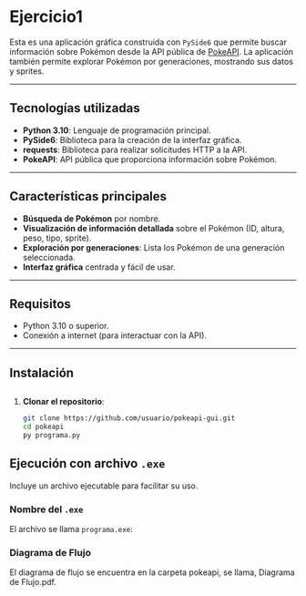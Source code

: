 # Ejercicio1

Esta es una aplicación gráfica construida con `PySide6` que permite buscar información sobre Pokémon desde la API pública de [PokeAPI](https://pokeapi.co/). La aplicación también permite explorar Pokémon por generaciones, mostrando sus datos y sprites.

---

## Tecnologías utilizadas

- **Python 3.10**: Lenguaje de programación principal.
- **PySide6**: Biblioteca para la creación de la interfaz gráfica.
- **requests**: Biblioteca para realizar solicitudes HTTP a la API.
- **PokeAPI**: API pública que proporciona información sobre Pokémon.

---

## Características principales

- **Búsqueda de Pokémon** por nombre.
- **Visualización de información detallada** sobre el Pokémon (ID, altura, peso, tipo, sprite).
- **Exploración por generaciones**: Lista los Pokémon de una generación seleccionada.
- **Interfaz gráfica** centrada y fácil de usar.

---

## Requisitos

- Python 3.10 o superior.
- Conexión a internet (para interactuar con la API).

---

## Instalación
##
1. **Clonar el repositorio**:
   ```bash
   git clone https://github.com/usuario/pokeapi-gui.git
   cd pokeapi
   py programa.py

## Ejecución con archivo `.exe`

Incluye un archivo ejecutable para facilitar su uso.

### Nombre del `.exe`
El archivo se llama `programa.exe`:

### Diagrama de Flujo

El diagrama de flujo se encuentra en la carpeta pokeapi, se llama, Diagrama de Flujo.pdf.



